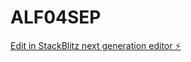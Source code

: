 # ALF04SEP

[Edit in StackBlitz next generation editor ⚡️](https://stackblitz.com/~/github.com/FabAlien/ALF04SEP)